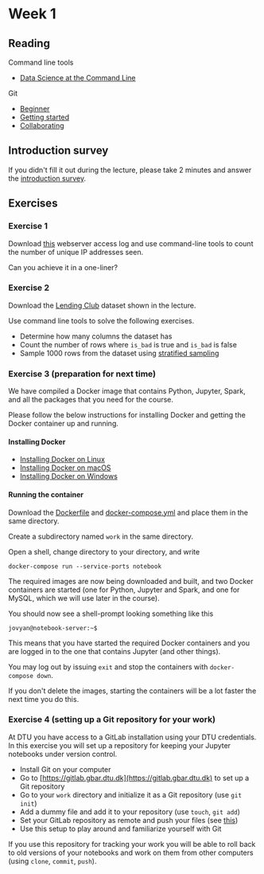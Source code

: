 # Week 1
## Reading
Command line tools
- [Data Science at the Command Line](https://www.datascienceatthecommandline.com/) 

Git
- [Beginner](https://www.atlassian.com/git/tutorials/what-is-version-control)
- [Getting started](https://www.atlassian.com/git/tutorials/setting-up-a-repository)
- [Collaborating](https://www.atlassian.com/git/tutorials/syncing)

## Introduction survey
If you didn't fill it out during the lecture, please take 2 minutes and answer the [introduction survey](https://forms.gle/PvCSxAmFKg5HWvLd9).

## Exercises
### Exercise 1
Download [this](https://raw.githubusercontent.com/patrickcording/02807-comp-tools/master/docker/work/data/access.log-sample) webserver access log and use command-line tools to count the number of unique IP addresses seen.

Can you achieve it in a one-liner?

### Exercise 2
Download the [Lending Club](https://s3.amazonaws.com/datarobot_public_datasets/10K_Lending_Club_Loans.csv) dataset shown in the lecture.

Use command line tools to solve the following exercises.

- Determine how many columns the dataset has
- Count the number of rows where `is_bad` is true and `is_bad` is false
- Sample 1000 rows from the dataset using [stratified sampling](https://en.wikipedia.org/wiki/Stratified_sampling)

### Exercise 3 (preparation for next time)
We have compiled a Docker image that contains Python, Jupyter, Spark, and all the packages that you need for the course. 

Please follow the below instructions for installing Docker and getting the Docker container up and running.

#### Installing Docker
- [Installing Docker on Linux](https://runnable.com/docker/install-docker-on-linux)
- [Installing Docker on macOS](https://runnable.com/docker/install-docker-on-macos)
- [Installing Docker on Windows](https://runnable.com/docker/install-docker-on-windows-10)

#### Running the container
Download the [Dockerfile](../docker/Dockerfile) and [docker-compose.yml](../docker/docker-compose.yml) and place them in the same directory.

Create a subdirectory named `work` in the same directory.

Open a shell, change directory to your directory, and write

```
docker-compose run --service-ports notebook
```

The required images are now being downloaded and built, and two Docker containers are started (one for Python, Jupyter and Spark, and one for MySQL, which we will use later in the course).

You should now see a shell-prompt looking something like this

```
jovyan@notebook-server:~$
```

This means that you have started the required Docker containers and you are logged in to the one that contains Jupyter (and other things).

You may log out by issuing `exit` and stop the containers with `docker-compose down`.

If you don't delete the images, starting the containers will be a lot faster the next time you do this.

### Exercise 4 (setting up a Git repository for your work)
At DTU you have access to a GitLab installation using your DTU credentials. In this exercise you will set up a repository for keeping your Jupyter notebooks under version control.

- Install Git on your computer
- Go to [https://gitlab.gbar.dtu.dk](https://gitlab.gbar.dtu.dk) to set up a Git repository
- Go to your `work` directory and initialize it as a Git repository (use `git init`)
- Add a dummy file and add it to your repository (use `touch`, `git add`)
- Set your GitLab repository as remote and push your files (see [this](https://help.github.com/en/articles/adding-an-existing-project-to-github-using-the-command-line)) 
- Use this setup to play around and familiarize yourself with Git

If you use this repository for tracking your work you will be able to roll back to old versions of your notebooks and work on them from other computers (using `clone`, `commit`, `push`).
